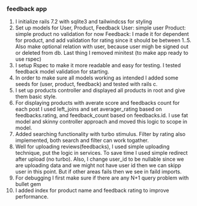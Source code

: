 ### feedback app

1. I initialize rails 7.2 with sqlite3 and tailwindcss for styling
2. Set up models for User, Product, Feedback
User: simple user
Product: simple product no validation for now
Feedback: I made it for dependent for product, and add validation for rating since it should be between 1..5. Also make optional relation with user, because user migh be signed out or deleted from db. Last thing I removed minitest (to make app ready to use rspec)
3. I setup Rspec to make it more readable and easy for testing. I tested feedback model validation for starting.
4. In order to make sure all models working as intended I added some seeds for (user, product, feedback) and tested with rails c.
5. I set up products controller and displayed all products in root and give them basic style.
6. For displaying products with averate score and feedbacks count for each post I used left_joins and set averager_rating based on feedbacks.rating, and feedback_count based on feedbacks.id. I use fat model and skinny controller approach and moved this logic to scope in model.
7. Added searching functionality with turbo stimulus. Filter by rating also implemented, both search and filter can work togather. 
8. Well for uploading reviews(feedbacks), I used simple uploading technique, put the logic in services. To save time I used simple redirect after upload (no turbo). Also, I change user_id to be nullable since we are uploading data and we might not have user id then we can skipp user in this point. But if other areas fails then we see in faild imports.
9. For debugging I first make sure if there are any N+1 query problem with bullet gem
10. I added index for product name and feedback rating to improve performance.
